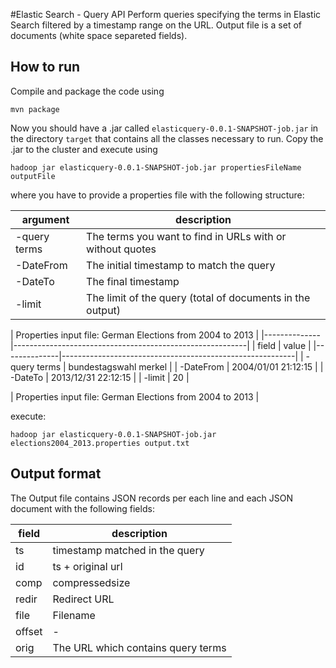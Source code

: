 #Elastic Search - Query API
Perform queries specifying the terms in Elastic Search filtered by a timestamp range on the URL.
Output file is a set of documents (white space separeted fields).

## How to run

Compile and package the code using

    mvn package

Now you should have a .jar called `elasticquery-0.0.1-SNAPSHOT-job.jar`
in the directory `target` that contains all the classes necessary to run. Copy
the .jar to the cluster and execute using 

    hadoop jar elasticquery-0.0.1-SNAPSHOT-job.jar propertiesFileName outputFile

where you have to provide a properties file with the following structure:

| argument     | description                                              |
|--------------|----------------------------------------------------------|
| -query terms | The terms you want to find in URLs with or without quotes|
| -DateFrom    | The initial timestamp to match the query                 |
| -DateTo      | The final timestamp                                      |
| -limit       | The limit of the query (total of documents in the output)|

|  Properties input file: German Elections from 2004 to 2013              |
|--------------|----------------------------------------------------------|
| field        | value                                                    |
|--------------|----------------------------------------------------------|
| -query terms | bundestagswahl merkel                                    |
| -DateFrom    | 2004/01/01 21:12:15                                      |
| -DateTo      | 2013/12/31 22:12:15                                      |
| -limit       | 20                                                       |


|  Properties input file: German Elections from 2004 to 2013              |


execute:

    hadoop jar elasticquery-0.0.1-SNAPSHOT-job.jar elections2004_2013.properties output.txt

## Output format

The Output file contains JSON records per each line and each JSON document with
the following fields:

| field | description                                          |
|-------|------------------------------------------------------|
|ts     | timestamp matched in the query 											 |
|id     | ts + original url                                    |
|comp   | compressedsize                                       |
|redir  | Redirect URL                                         |
|file   | Filename                                             |
|offset | -                                                    |
|orig   | The URL which contains query terms                   |

